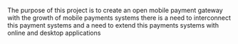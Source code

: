 The purpose of this project is to create an open mobile payment gateway with the growth of mobile payments systems there is a need to interconnect this payment systems and a need to extend  this payments systems with online and desktop applications